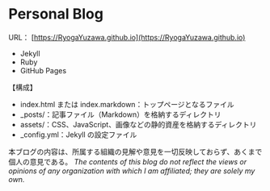 # Personal Blog
URL：
[https://RyogaYuzawa.github.io](https://RyogaYuzawa.github.io)

- Jekyll
- Ruby
- GitHub Pages

【構成】
- index.html または index.markdown：トップページとなるファイル
- _posts/：記事ファイル（Markdown）を格納するディレクトリ
- assets/：CSS、JavaScript、画像などの静的資産を格納するディレクトリ
- _config.yml：Jekyll の設定ファイル

本ブログの内容は、所属する組織の見解や意見を一切反映しておらず、あくまで個人の意見である。
*The contents of this blog do not reflect the views or opinions of any organization with which I am affiliated; they are solely my own.*
